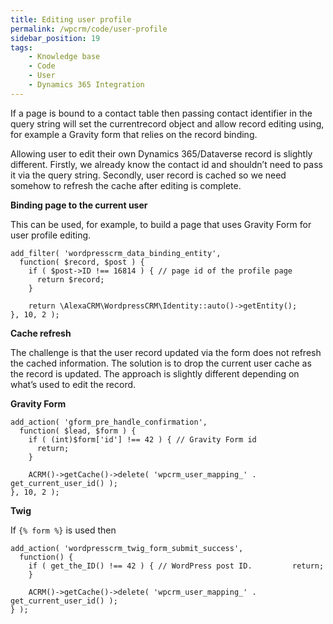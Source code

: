 ```yaml
---
title: Editing user profile
permalink: /wpcrm/code/user-profile
sidebar_position: 19
tags:
    - Knowledge base
    - Code
    - User
    - Dynamics 365 Integration
---
```


If a page is bound to a contact table then passing contact identifier in the query string will set the currentrecord object and allow record editing using, for example a Gravity form that relies on the record binding.

Allowing user to edit their own Dynamics 365/Dataverse record is slightly different. Firstly, we already know the contact id and shouldn’t need to pass it via the query string. Secondly, user record is cached so we need somehow to refresh the cache after editing is complete.

**Binding page to the current user**

This can be used, for example, to build a page that uses Gravity Form for user profile editing.

```
add_filter( 'wordpresscrm_data_binding_entity', 
  function( $record, $post ) {​     
    if ( $post->ID !== 16814 ) {​ // page id of the profile page
      return $record;     
    }

    return \AlexaCRM\WordpressCRM\Identity::auto()->getEntity();
}​, 10, 2 );
```

**Cache refresh**

The challenge is that the user record updated via the form does not refresh the cached information. The solution is to drop the current user cache as the record is updated. The approach is slightly different depending on what’s used to edit the record.

**Gravity Form**

```
add_action( 'gform_pre_handle_confirmation', 
  function( $lead, $form ) {​​​​​​​
    if ( (int)$form['id'] !== 42 ) { // Gravity Form id
      return;
    }
​​​​    
    ACRM()->getCache()->delete( 'wpcrm_user_mapping_' . get_current_user_id() ); 
}​​​​​​​, 10, 2 );
```

**Twig**

If `{​​​​​​​​​​% form %}`​​​​​​​​​​ is used then

```
add_action( 'wordpresscrm_twig_form_submit_success', 
  function() {
​​​​​​​​    if ( get_the_ID() !== 42 ) {​​​​​​​​​​ // WordPress post ID.         return;     
    }

​​​​​​​​    ACRM()->getCache()->delete( 'wpcrm_user_mapping_' . get_current_user_id() );
}​​​​​​​​​​ );
```